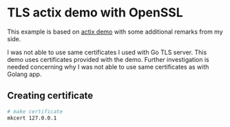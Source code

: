 # TLS actix demo with OpenSSL

This example is based on [actix demo](https://github.com/actix/examples/tree/master/rustls) with some additional remarks from my side.

I was not able to use same certificates I used with Go TLS server. This demo uses certificates provided with the demo. Further investigation is needed concerning why I was not able to use same certificates as with Golang app.

## Creating certificate

```bash
# make certificate
mkcert 127.0.0.1

```
